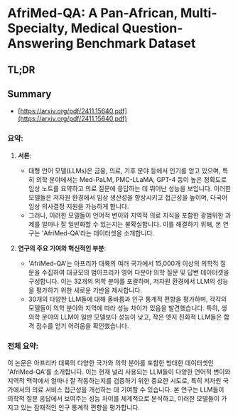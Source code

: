 # AfriMed-QA: A Pan-African, Multi-Specialty, Medical Question-Answering Benchmark Dataset
## TL;DR
## Summary
- [https://arxiv.org/pdf/2411.15640.pdf](https://arxiv.org/pdf/2411.15640.pdf)

### 요약:

1. **서론**:
   - 대형 언어 모델(LLMs)은 금융, 의료, 기후 분야 등에서 인기를 얻고 있으며, 특히 의학 분야에서는 Med-PaLM, PMC-LLaMA, GPT-4 등이 높은 정확도로 임상 노트를 요약하고 의료 질문에 응답하는 데 뛰어난 성능을 보입니다. 이러한 모델들은 저자원 환경에서 임상 생산성을 향상시키고 접근성을 높이며, 다국어 임상 의사결정 지원을 가능하게 합니다. 
   - 그러나, 이러한 모델들이 언어적 변이와 지역적 의료 지식을 포함한 광범위한 과제를 얼마나 잘 일반화할 수 있는지는 불확실합니다. 이를 해결하기 위해, 본 연구는 'AfriMed-QA'라는 데이터셋을 소개합니다.

2. **연구의 주요 기여와 혁신적인 부분**:
   - 'AfriMed-QA'는 아프리카 대륙의 여러 국가에서 15,000개 이상의 의학적 질문을 수집하여 대규모의 범아프리카 영어 다분야 의학 질문 및 답변 데이터셋을 구성합니다. 이는 32개의 의학 분야를 포괄하며, 저자원 환경에서 LLM의 성능을 평가하기 위한 새로운 기반을 제시합니다.
   - 30개의 다양한 LLM들에 대해 올바름과 인구 통계적 편향을 평가하며, 각각의 모델들이 의학 분야와 지역에 따라 성능 차이가 있음을 발견했습니다. 특히, 생의학 분야의 LLM이 일반 모델보다 성능이 낮고, 작은 엣지 친화적 LLM들은 합격 점수를 얻기 어려움을 확인했습니다.

### 전체 요약:
이 논문은 아프리카 대륙의 다양한 국가와 의학 분야를 포함한 방대한 데이터셋인 'AfriMed-QA'를 소개합니다. 이는 현재 널리 사용되는 LLM들이 다양한 언어적 변이와 지역적 맥락에서 얼마나 잘 작동하는지를 검증하기 위한 중요한 시도로, 특히 저자원 국가에서의 의료 서비스 접근성을 개선하는 데 기여할 수 있습니다. 본 연구는 LLM들이 의학적 질문 응답에서 보여주는 성능 차이를 체계적으로 분석하고, 이러한 모델들이 가지고 있는 잠재적인 인구 통계적 편향을 평가합니다.
